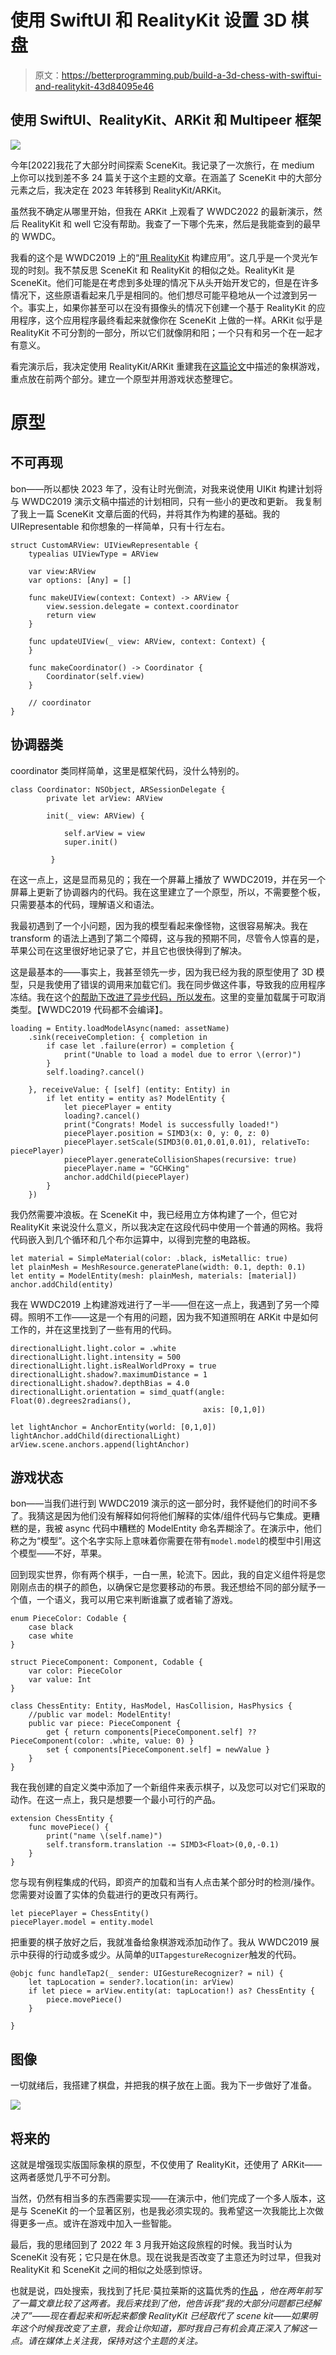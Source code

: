 # 使用 SwiftUI 和 RealityKit 设置 3D 棋盘

> 原文：<https://betterprogramming.pub/build-a-3d-chess-with-swiftui-and-realitykit-43d84095e46>

## 使用 SwiftUI、RealityKit、ARKit 和 Multipeer 框架

![](img/989ec9d912dd7efe36458fdd6e48f3f6.png)

今年[2022]我花了大部分时间探索 SceneKit。我记录了一次旅行，在 medium 上你可以找到差不多 24 篇关于这个主题的文章。在涵盖了 SceneKit 中的大部分元素之后，我决定在 2023 年转移到 RealityKit/ARKit。

虽然我不确定从哪里开始，但我在 ARKit 上观看了 WWDC2022 的最新演示，然后 RealityKit 和 well 它没有帮助。我查了一下哪个先来，然后是我能查到的最早的 WWDC。

我看的这个是 WWDC2019 上的“[用 RealityKit](https://developer.apple.com/videos/play/wwdc2019/605/) 构建应用”。这几乎是一个灵光乍现的时刻。我不禁反思 SceneKit 和 RealityKit 的相似之处。RealityKit 是 SceneKit。他们可能是在考虑到多处理的情况下从头开始开发它的，但是在许多情况下，这些原语看起来几乎是相同的。他们想尽可能平稳地从一个过渡到另一个。事实上，如果你甚至可以在没有摄像头的情况下创建一个基于 RealityKit 的应用程序，这个应用程序最终看起来就像你在 SceneKit 上做的一样。ARKit 似乎是 RealityKit 不可分割的一部分，所以它们就像阴和阳；一个只有和另一个在一起才有意义。

看完演示后，我决定使用 RealityKit/ARKit 重建我在[这篇论文](https://medium.com/better-programming/start-building-a-3d-chess-game-using-scenekit-and-swiftui-3d072b025db2)中描述的象棋游戏，重点放在前两个部分。建立一个原型并用游戏状态整理它。

# 原型

## 不可再现

bon——所以都快 2023 年了，没有让时光倒流，对我来说使用 UIKit 构建计划将与 WWDC2019 演示文稿中描述的计划相同，只有一些小的更改和更新。
我复制了我上一篇 SceneKit 文章后面的代码，并将其作为构建的基础。我的 UIRepresentable 和你想象的一样简单，只有十行左右。

```
struct CustomARView: UIViewRepresentable {
    typealias UIViewType = ARView

    var view:ARView
    var options: [Any] = []

    func makeUIView(context: Context) -> ARView {
        view.session.delegate = context.coordinator
        return view
    }

    func updateUIView(_ view: ARView, context: Context) {
    }

    func makeCoordinator() -> Coordinator {
        Coordinator(self.view)
    }

    // coordinator 
}
```

## 协调器类

coordinator 类同样简单，这里是框架代码，没什么特别的。

```
class Coordinator: NSObject, ARSessionDelegate {
        private let arView: ARView

        init(_ view: ARView) {

            self.arView = view
            super.init()

         }
```

在这一点上，这是显而易见的；我在一个屏幕上播放了 WWDC2019，并在另一个屏幕上更新了协调器内的代码。我在这里建立了一个原型，所以，不需要整个板，只需要基本的代码，理解语义和语法。

我最初遇到了一个小问题，因为我的模型看起来像怪物，这很容易解决。我在 transform 的语法上遇到了第二个障碍，这与我的预期不同，尽管令人惊喜的是，苹果公司在这里很好地记录了它，并且它也很快得到了解决。

这是最基本的——事实上，我甚至领先一步，因为我已经为我的原型使用了 3D 模型，只是我使用了错误的调用来加载它们。我在同步做这件事，导致我的应用程序冻结。我在这个[的帮助下改进了异步代码，所以发布](https://stackoverflow.com/questions/62752649/realitykit-asynchronous-model-loading-doesnt-work)。这里的变量加载属于可取消类型。【WWDC2019 代码都不会编译】。

```
loading = Entity.loadModelAsync(named: assetName)
    .sink(receiveCompletion: { completion in
        if case let .failure(error) = completion {
            print("Unable to load a model due to error \(error)")
        }
        self.loading?.cancel()

    }, receiveValue: { [self] (entity: Entity) in
        if let entity = entity as? ModelEntity {
            let piecePlayer = entity
            loading?.cancel()
            print("Congrats! Model is successfully loaded!")
            piecePlayer.position = SIMD3(x: 0, y: 0, z: 0)
            piecePlayer.setScale(SIMD3(0.01,0.01,0.01), relativeTo: piecePlayer)
            piecePlayer.generateCollisionShapes(recursive: true)
            piecePlayer.name = "GCHKing"
            anchor.addChild(piecePlayer)
        }
    })
```

我仍然需要冲浪板。在 SceneKit 中，我已经用立方体构建了一个，但它对 RealityKit 来说没什么意义，所以我决定在这段代码中使用一个普通的网格。我将代码嵌入到几个循环和几个布尔运算中，以得到完整的电路板。

```
let material = SimpleMaterial(color: .black, isMetallic: true)
let plainMesh = MeshResource.generatePlane(width: 0.1, depth: 0.1)
let entity = ModelEntity(mesh: plainMesh, materials: [material])
anchor.addChild(entity)
```

我在 WWDC2019 上构建游戏进行了一半——但在这一点上，我遇到了另一个障碍。照明不工作——这是一个有用的问题，因为我不知道照明在 ARKit 中是如何工作的，并在这里找到了一些有用的代码。

```
directionalLight.light.color = .white
directionalLight.light.intensity = 500
directionalLight.light.isRealWorldProxy = true
directionalLight.shadow?.maximumDistance = 1
directionalLight.shadow?.depthBias = 4.0
directionalLight.orientation = simd_quatf(angle: Float(0).degrees2radians(),
                                           axis: [0,1,0])

let lightAnchor = AnchorEntity(world: [0,1,0])
lightAnchor.addChild(directionalLight)
arView.scene.anchors.append(lightAnchor)
```

## 游戏状态

bon——当我们进行到 WWDC2019 演示的这一部分时，我怀疑他们的时间不多了。我猜这是因为他们没有解释如何将他们解释的实体/组件代码与它集成。更糟糕的是，我被 async 代码中糟糕的 ModelEntity 命名弄糊涂了。在演示中，他们称之为“模型”。这个名字实际上意味着你需要在带有`model.model`的模型中引用这个模型——不好，苹果。

回到现实世界，你有两个棋手，一白一黑，轮流下。因此，我的自定义组件将是您刚刚点击的棋子的颜色，以确保它是您要移动的布景。我还想给不同的部分赋予一个值，一个语义，我可以用它来判断谁赢了或者输了游戏。

```
enum PieceColor: Codable {
    case black
    case white
}

struct PieceComponent: Component, Codable {
    var color: PieceColor
    var value: Int
}

class ChessEntity: Entity, HasModel, HasCollision, HasPhysics {
    //public var model: ModelEntity!
    public var piece: PieceComponent {
        get { return components[PieceComponent.self] ?? PieceComponent(color: .white, value: 0) }
        set { components[PieceComponent.self] = newValue }
    }
}
```

我在我创建的自定义类中添加了一个新组件来表示棋子，以及您可以对它们采取的动作。在这一点上，我只是想要一个最小可行的产品。

```
extension ChessEntity {
    func movePiece() {
        print("name \(self.name)")
        self.transform.translation -= SIMD3<Float>(0,0,-0.1)
    }
}
```

您与现有例程集成的代码，即资产的加载和当有人点击某个部分时的检测/操作。您需要对设置了实体的负载进行的更改只有两行。

```
let piecePlayer = ChessEntity()
piecePlayer.model = entity.model 
```

把重要的棋子放好之后，我就准备给象棋游戏添加动作了。我从 WWDC2019 展示中获得的行动或多或少。从简单的`UITapgestureRecognizer`触发的代码。

```
@objc func handleTap2(_ sender: UIGestureRecognizer? = nil) {
    let tapLocation = sender?.location(in: arView)
    if let piece = arView.entity(at: tapLocation!) as? ChessEntity {
        piece.movePiece()
    }

}
```

## 图像

一切就绪后，我搭建了棋盘，并把我的棋子放在上面。我为下一步做好了准备。

![](img/d76acf56ebdc4acb1c8a529984844cec.png)

## 将来的

这就是增强现实版国际象棋的原型，不仅使用了 RealityKit，还使用了 ARKit——这两者感觉几乎不可分割。

当然，仍然有相当多的东西需要实现——在演示中，他们完成了一个多人版本，这是与 SceneKit 的一个显著区别，也是我必须实现的。我希望这一次我能比上次做得更多一点。或许在游戏中加入一些智能。

最后，我的思绪回到了 2022 年 3 月我开始这段旅程的时候。我当时认为 SceneKit 没有死；它只是在休息。现在说我是否改变了主意还为时过早，但我对 RealityKit 和 SceneKit 之间的相似之处感到惊讶。

也就是说，四处搜索，我找到了托尼·莫拉莱斯的这篇优秀的[作品](https://1984.dev/Limitations-of-RealityKit-1-0) *，他在两年前写了一篇文章比较了这两者。我后来找到了他，他告诉我“我的大部分问题都已经解决了”——现在看起来和听起来都像 RealityKit 已经取代了 scene kit——如果明年这个时候我改变了主意，我会让你知道，那时我自己有机会真正深入了解这一点。请在媒体上关注我，保持对这个主题的关注。*